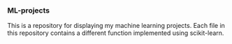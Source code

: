 ### ML-projects


This is a repository for displaying my machine learning projects. Each file in this repository contains a different function implemented using scikit-learn.
